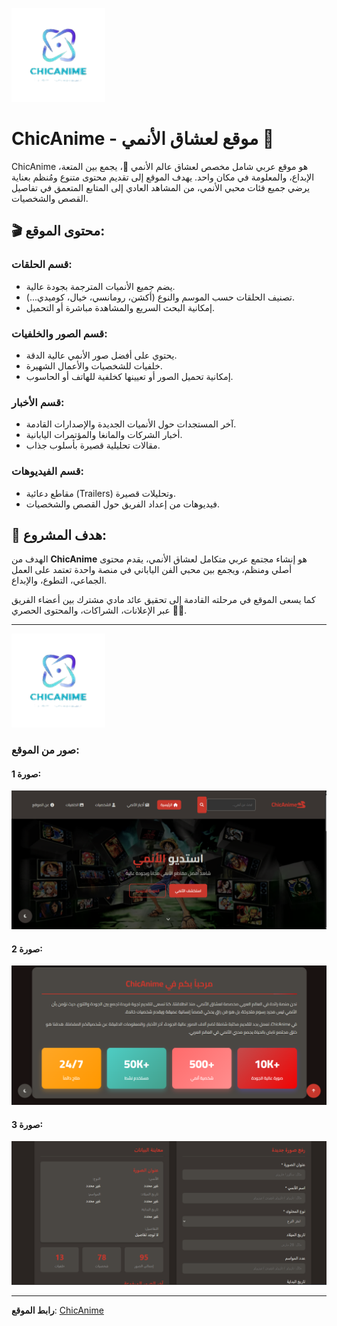 ![ChicAnime Logo](CHICANIME-removebg-preview.png)
# ChicAnime - موقع لعشاق الأنمي 🎌

ChicAnime هو موقع عربي شامل مخصص لعشاق عالم الأنمي 🎌، يجمع بين المتعة، الإبداع، والمعلومة في مكان واحد. يهدف الموقع إلى تقديم محتوى متنوع ومُنظم بعناية يرضي جميع فئات محبي الأنمي، من المشاهد العادي إلى المتابع المتعمق في تفاصيل القصص والشخصيات.

## 🎬 محتوى الموقع:

### قسم الحلقات:
- يضم جميع الأنميات المترجمة بجودة عالية.
- تصنيف الحلقات حسب الموسم والنوع (أكشن، رومانسي، خيال، كوميدي...).
- إمكانية البحث السريع والمشاهدة مباشرة أو التحميل.

### قسم الصور والخلفيات:
- يحتوي على أفضل صور الأنمي عالية الدقة.
- خلفيات للشخصيات والأعمال الشهيرة.
- إمكانية تحميل الصور أو تعيينها كخلفية للهاتف أو الحاسوب.

### قسم الأخبار:
- آخر المستجدات حول الأنميات الجديدة والإصدارات القادمة.
- أخبار الشركات والمانغا والمؤتمرات اليابانية.
- مقالات تحليلية قصيرة بأسلوب جذاب.

### قسم الفيديوهات:
- مقاطع دعائية (Trailers) وتحليلات قصيرة.
- فيديوهات من إعداد الفريق حول القصص والشخصيات.

## 💫 هدف المشروع:
الهدف من **ChicAnime** هو إنشاء مجتمع عربي متكامل لعشاق الأنمي، يقدم محتوى أصلي ومنظم، ويجمع بين محبي الفن الياباني في منصة واحدة تعتمد على العمل الجماعي، التطوع، والإبداع.

كما يسعى الموقع في مرحلته القادمة إلى تحقيق عائد مادي مشترك بين أعضاء الفريق عبر الإعلانات، الشراكات، والمحتوى الحصري 💼💎.

---

![ChicAnime Logo](CHICANIME-removebg-preview.png)

### صور من الموقع:

#### صورة 1:
![Image 1](home.png)

#### صورة 2:
![Image 2](about.png)

#### صورة 3:
![Image 3](image.png)

---

**رابط الموقع**: [ChicAnime](https://chicanime.netlify.app/)

